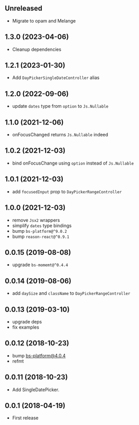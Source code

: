 ## Unreleased

- Migrate to opam and Melange
## 1.3.0 (2023-04-06)

- Cleanup dependencies

## 1.2.1 (2023-01-30)

- Add `DayPickerSingleDateController` alias

## 1.2.0 (2022-09-06)

- update `dates` type from `option` to `Js.Nullable`

## 1.1.0 (2021-12-06)

- onFocusChanged returns `Js.Nullable` indeed

## 1.0.2 (2021-12-03)

- bind onFocusChange using `option` instead of `Js.Nullable`

## 1.0.1 (2021-12-03)

- add `focusedInput` prop to `DayPickerRangeController`

## 1.0.0 (2021-12-03)

- remove `Jsx2` wrappers
- simplify `dates` type bindings
- bump `bs-platform@^9.0.2`
- bump `reason-react@^0.9.1`

## 0.0.15 (2019-08-08)

- upgrade `bs-momemt@^0.4.4`

## 0.0.14 (2019-08-06)

- add `daySize` and `className` to `DayPickerRangeController`

## 0.0.13 (2019-03-10)

- upgrade deps
- fix examples

## 0.0.12 (2018-10-23)

- bump bs-platform@4.0.4
- refmt

## 0.0.11 (2018-10-23)

- Add SingleDatePicker.

## 0.0.1 (2018-04-19)

- First release
